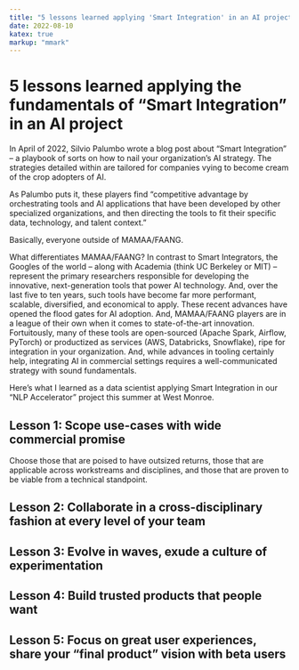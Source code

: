 ```yaml
---
title: "5 lessons learned applying 'Smart Integration' in an AI project"
date: 2022-08-10
katex: true
markup: "mmark"
---
```


# 5 lessons learned applying the fundamentals of “Smart Integration” in an AI project 

In April of 2022, Silvio Palumbo wrote a blog post about “Smart Integration” – a playbook of sorts on how to nail your organization’s AI strategy. The strategies detailed within are tailored for companies vying to become cream of the crop adopters of AI. 

As Palumbo puts it, these players find “competitive advantage by orchestrating tools and AI applications that have been developed by other specialized organizations, and then directing the tools to fit their specific data, technology, and talent context.” 

Basically, everyone outside of MAMAA/FAANG. 

What differentiates MAMAA/FAANG? In contrast to Smart Integrators, the Googles of the world – along with Academia (think UC Berkeley or MIT) – represent the primary researchers responsible for developing the innovative, next-generation tools that power AI technology. And, over the last five to ten years, such tools have become far more performant, scalable, diversified, and economical to apply. These recent advances have opened the flood gates for AI adoption. And, MAMAA/FAANG players are in a league of their own when it comes to state-of-the-art innovation. Fortuitously, many of these tools are open-sourced (Apache Spark, Airflow, PyTorch) or productized as services (AWS, Databricks, Snowflake), ripe for integration in your organization. And, while advances in tooling certainly help, integrating AI in commercial settings requires a well-communicated strategy with sound fundamentals.  

Here’s what I learned as a data scientist applying Smart Integration in our “NLP Accelerator” project this summer at West Monroe. 


## Lesson 1: Scope use-cases with wide commercial promise

Choose those that are poised to have outsized returns, those that are applicable across workstreams and disciplines, and those that are proven to be viable from a technical standpoint.

## Lesson 2: Collaborate in a cross-disciplinary fashion at every level of your team

## Lesson 3: Evolve in waves, exude a culture of experimentation

## Lesson 4: Build trusted products that people want

## Lesson 5: Focus on great user experiences, share your “final product” vision with beta users 
